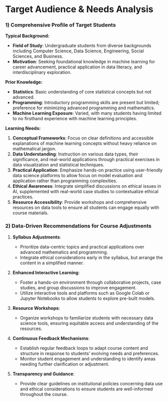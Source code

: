 Target Audience & Needs Analysis
================================

### 1) Comprehensive Profile of Target Students

**Typical Background:**
- **Field of Study**: Undergraduate students from diverse backgrounds including Computer Science, Data Science, Engineering, Social Sciences, and Business.
- **Motivation**: Seeking foundational knowledge in machine learning for career advancement, practical application in data literacy, and interdisciplinary exploration.

**Prior Knowledge:**
- **Statistics**: Basic understanding of core statistical concepts but not advanced.
- **Programming**: Introductory programming skills are present but limited; preference for minimizing advanced programming and mathematics.
- **Machine Learning Exposure**: Varied, with many students having limited to no firsthand experience with machine learning principles.

**Learning Needs:**
1. **Conceptual Frameworks**: Focus on clear definitions and accessible explanations of machine learning concepts without heavy reliance on mathematical jargon.
2. **Data Understanding**: Instruction on various data types, their significance, and real-world applications through practical exercises in data visualization and statistical techniques.
3. **Practical Application**: Emphasize hands-on practice using user-friendly data science platforms to allow focus on model evaluation and application rather than programming complexities.
4. **Ethical Awareness**: Integrate simplified discussions on ethical issues in AI, supplemented with real-world case studies to contextualize ethical practices.
5. **Resource Accessibility**: Provide workshops and comprehensive resources on data tools to ensure all students can engage equally with course materials.

### 2) Data-Driven Recommendations for Course Adjustments

1. **Syllabus Adjustments**:
   - Prioritize data-centric topics and practical applications over advanced mathematics and programming.
   - Integrate ethical considerations early in the syllabus, but arrange the content in a simplified manner.

2. **Enhanced Interactive Learning**:
   - Foster a hands-on environment through collaborative projects, case studies, and group discussions to improve engagement.
   - Utilize interactive tools and platforms such as Google Colab or Jupyter Notebooks to allow students to explore pre-built models.

3. **Resource Workshops**: 
   - Organize workshops to familiarize students with necessary data science tools, ensuring equitable access and understanding of the resources.

4. **Continuous Feedback Mechanisms**:
   - Establish regular feedback loops to adapt course content and structure in response to students’ evolving needs and preferences.
   - Monitor student engagement and understanding to identify areas needing further clarification or adjustment.

5. **Transparency and Guidance**:
   - Provide clear guidelines on institutional policies concerning data use and ethical considerations to ensure students are well-informed throughout the course.